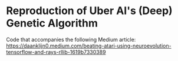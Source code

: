 # Reproduction of Uber AI's (Deep) Genetic Algorithm

Code that accompanies the following Medium article: https://daanklijn0.medium.com/beating-atari-using-neuroevolution-tensorflow-and-rays-rllib-1619b7330389
